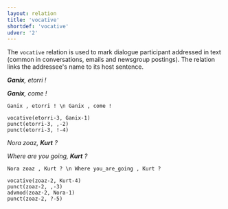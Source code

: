 ```yaml
---
layout: relation
title: 'vocative'
shortdef: 'vocative'
udver: '2'
---
```


The `vocative` relation is used to mark dialogue participant addressed in text (common in conversations, emails and newsgroup postings). The relation links the addressee's name to its host sentence.

***Ganix**, etorri !*

***Ganix**, come !*

~~~ sdparse
Ganix , etorri ! \n Ganix , come !

vocative(etorri-3, Ganix-1)
punct(etorri-3, ,-2)
punct(etorri-3, !-4)
~~~


*Nora zoaz, **Kurt** ?*

*Where are you going, **Kurt** ?*

~~~ sdparse
Nora zoaz , Kurt ? \n Where you_are_going , Kurt ?

vocative(zoaz-2, Kurt-4)
punct(zoaz-2, ,-3)
advmod(zoaz-2, Nora-1)
punct(zoaz-2, ?-5)
~~~
<!-- Interlanguage links updated Po 6. listopadu 2023, 21:43:28 CET -->
